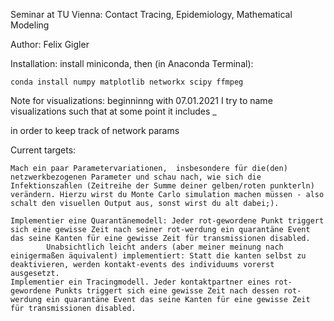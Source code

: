 Seminar at TU Vienna: Contact Tracing, Epidemiology, Mathematical Modeling

Author: Felix Gigler

Installation:
install miniconda, then (in Anaconda Terminal):

	conda install numpy matplotlib networkx scipy ffmpeg

Note for visualizations:
beginninng with 07.01.2021 I try to name visualizations such that at some point it includes <nr of nodes>_<p> in order
to keep track of network params

Current targets:

	Mach ein paar Parametervariationen,  insbesondere für die(den) netzwerkbezogenen Parameter und schau nach, wie sich die Infektionszahlen (Zeitreihe der Summe deiner gelben/roten punkterln) verändern. Hierzu wirst du Monte Carlo simulation machen müssen - also schalt den visuellen Output aus, sonst wirst du alt dabei;). 
		    
	Implementier eine Quarantänemodell: Jeder rot-gewordene Punkt triggert sich eine gewisse Zeit nach seiner rot-werdung ein quarantäne Event das seine Kanten für eine gewisse Zeit für transmissionen disabled.
    		Unabsichtlich leicht anders (aber meiner meinung nach einigermaßen äquivalent) implementiert: Statt die kanten selbst zu deaktivieren, werden kontakt-events des individuums vorerst ausgesetzt.
	Implementier ein Tracingmodell. Jeder kontaktpartner eines rot-gewordene Punkts triggert sich eine gewisse Zeit nach dessen rot-werdung ein quarantäne Event das seine Kanten für eine gewisse Zeit für transmissionen disabled.
